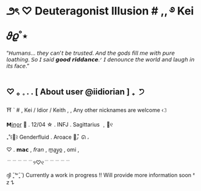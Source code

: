 # ౨ৎ ♡ Deuteragonist Illusion \# ,, ࿔ Kei 𝜗𝜚˚⋆

“𝘏𝘶𝘮𝘢𝘯𝘴... 𝘵𝘩𝘦𝘺 𝘤𝘢𝘯'𝘵 𝘣𝘦 𝘵𝘳𝘶𝘴𝘵𝘦𝘥. 𝘈𝘯𝘥 𝘵𝘩𝘦 𝘨𝘰𝘥𝘴 𝘧𝘪𝘭𝘭 𝘮𝘦 𝘸𝘪𝘵𝘩 𝘱𝘶𝘳𝘦 𝘭𝘰𝘢𝘵𝘩𝘪𝘯𝘨. 𝘚𝘰 𝘐 𝘴𝘢𝘪𝘥 𝙜𝙤𝙤𝙙 𝙧𝙞𝙙𝙙𝙖𝙣𝙘𝙚.ᐟ 𝘐 𝘥𝘦𝘯𝘰𝘶𝘯𝘤𝘦 𝘵𝘩𝘦 𝘸𝘰𝘳𝘭𝘥 𝘢𝘯𝘥 𝘭𝘢𝘶𝘨𝘩 𝘪𝘯 𝘪𝘵𝘴 𝘧𝘢𝘤𝘦.”
#
## ♡ ｡ 𓈒 . . [ About user @iidiorian ] ₊ ݁ ੭


⛩️ ` # , Kei / Idior / Keith , , Any other nicknames are welcome ‹𝟹

𝗠i̲n̲o̲r̲ 🏮 . 12/04 ☆ . INFJ . Sagittarius ﹐💌୧

₊˚꒰🍓꒱ Genderfluid . Aroace 🍁٫ ໋ ᘏ ،

♡ . 𝗺𝗮𝗰 , 𝘧𝘳𝘢𝘯 , m̲a̲y̲o̲ , omi ,


﹉﹉﹉﹉﹉୨♡୧﹉﹉﹉﹉﹉

ദ്ദി ˉ͈̀꒳ˉ͈́ ) Currently a work in progress !! Will provide more information soon ᶻ 𝗓 𐰁
